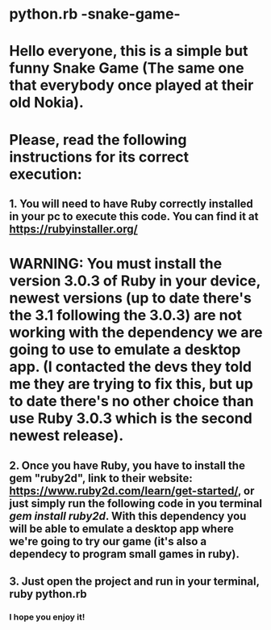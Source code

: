 # python.rb -snake-game-

# Hello everyone, this is a simple but funny Snake Game (The same one that everybody once played at their old Nokia).

# Please, read the following instructions for its correct execution:

## 1. You will need to have Ruby correctly installed in your pc to execute this code. You can find it at https://rubyinstaller.org/
# WARNING: You must install the version 3.0.3 of Ruby in your device, newest versions (up to date there's the 3.1 following the 3.0.3) are not working with the dependency we are going to use to emulate a desktop app. (I contacted the devs they told me they are trying to fix this, but up to date there's no other choice than use Ruby 3.0.3 which is the second newest release).

## 2. Once you have Ruby, you have to install the gem "ruby2d", link to their website: https://www.ruby2d.com/learn/get-started/, or just simply run the following code in you terminal *gem install ruby2d*. With this dependency you will be able to emulate a desktop app where we're going to try our game (it's also a dependecy to program small games in ruby).

## 3. Just open the project and run in your terminal, ruby python.rb 

### I hope you enjoy it!
